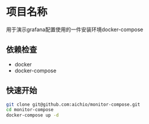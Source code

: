 # 项目名称

用于演示grafana配置使用的一件安装环境docker-compose

## 依赖检查
- docker
- docker-compose

## 快速开始

```bash
git clone git@github.com:aichio/monitor-compose.git
cd monitor-compose
docker-compose up -d
```

